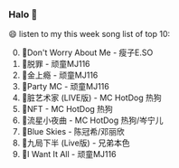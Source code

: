 

### Halo 👋

😄 listen to my this week song list of top 10:

0. 🌈Don't Worry About Me - 瘦子E.SO
1. 🌈脱罪 - 顽童MJ116
2. 🌈金上瘾 - 顽童MJ116
3. 🌈Party MC - 顽童MJ116
4. 🌈脏艺术家 (LIVE版) - MC HotDog 热狗
5. 🌈NFT - MC HotDog 热狗
6. 🌈流星小夜曲 - MC HotDog 热狗/岑宁儿
7. 🌈Blue Skies - 陈冠希/邓丽欣
8. 🌈九局下半 (Live版) - 兄弟本色
9. 🌈I Want It All - 顽童MJ116

